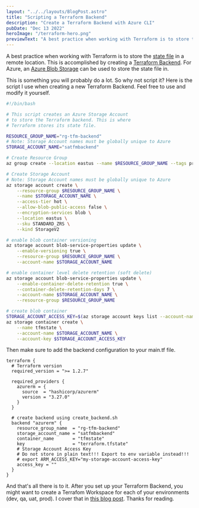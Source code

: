 ```yaml
---
layout: "../../layouts/BlogPost.astro"
title: "Scripting a Terraform Backend"
description: "Create a Terraform Backend with Azure CLI"
pubDate: "Dec 13 2022"
heroImage: "/terraform-hero.png"
previewText: "A best practice when working with Terraform is to store the state file in a remote location. This is accomplished by creating a Terraform backend. For Azure, an Azure Blob Storage can be used to store the state file in."
---
```


A best practice when working with Terraform is to store the [state file](https://developer.hashicorp.com/terraform/language/state) in a remote location. This is accomplished by creating a [Terraform Backend](https://developer.hashicorp.com/terraform/language/settings/backends/configuration). For Azure, an [Azure Blob Storage](https://learn.microsoft.com/en-us/azure/storage/blobs/storage-blobs-introduction) can be used to store the state file in.

This is something you will probably do a lot. So why not script it? Here is the script I use when creating a new Terraform Backend. Feel free to use and modify it yourself.

```bash
#!/bin/bash

# This script creates an Azure Storage Account
# to store the Terraform backend. This is where
# Terraform stores its state file.

RESOURCE_GROUP_NAME="rg-tfm-backend"
# Note: Storage Account names must be globally unique to Azure
STORAGE_ACCOUNT_NAME="satfmbackend"

# Create Resource Group
az group create --location eastus --name $RESOURCE_GROUP_NAME --tags project=iac

# Create Storage Account
# Note: Storage Account names must be globally unique to Azure
az storage account create \
    --resource-group $RESOURCE_GROUP_NAME \
    --name $STORAGE_ACCOUNT_NAME \
    --access-tier hot \
    --allow-blob-public-access false \
    --encryption-services blob \
    --location eastus \
    --sku STANDARD_ZRS \
    --kind StorageV2 

# enable blob container versioning
az storage account blob-service-properties update \
    --enable-versioning true \
    --resource-group $RESOURCE_GROUP_NAME \
    --account-name $STORAGE_ACCOUNT_NAME

# enable container level delete retention (soft delete)
az storage account blob-service-properties update \
    --enable-container-delete-retention true \
    --container-delete-retention-days 7 \
    --account-name $STORAGE_ACCOUNT_NAME \
    --resource-group $RESOURCE_GROUP_NAME

# create blob container
STORAGE_ACCOUNT_ACCESS_KEY=$(az storage account keys list --account-name $STORAGE_ACCOUNT_NAME --query "[0].value")
az storage container create \
    --name tfmstate \
    --account-name $STORAGE_ACCOUNT_NAME \
    --account-key $STORAGE_ACCOUNT_ACCESS_KEY
```

Then make sure to add the backend configuration to your main.tf file.

```hcl
terraform {
  # Terraform version
  required_version = ">= 1.2.7"

  required_providers {
    azurerm = {
      source  = "hashicorp/azurerm"
      version = "3.27.0"
    }
  }

  # create backend using create_backend.sh
  backend "azurerm" {
    resource_group_name  = "rg-tfm-backend"
    storage_account_name = "satfmbackend"
    container_name       = "tfmstate"
    key                  = "terraform.tfstate"
    # Storage Account Access Key
    # Do not store in plain text!!! Export to env variable instead!!!
    # export ARM_ACCESS_KEY="my-storage-account-access-key"
    access_key = ""
  }
}
```

And that's all there is to it. After you set up your Terraform Backend, you might want to create a Terrafom Workspace for each of your environments (dev, qa, uat, prod). I cover that in [this blog post](/Timothy-Pulliam/blog/tf-workspaces). Thanks for reading.